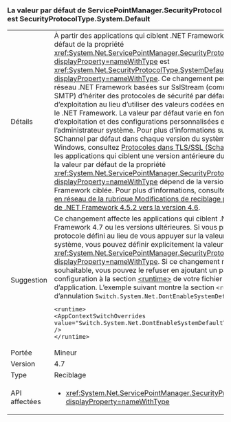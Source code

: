 ### <a name="default-value-of-servicepointmanagersecurityprotocol-is-securityprotocoltypesystemdefault"></a>La valeur par défaut de ServicePointManager.SecurityProtocol est SecurityProtocolType.System.Default

|   |   |
|---|---|
|Détails|À partir des applications qui ciblent .NET Framework 4.7, la valeur par défaut de la propriété <xref:System.Net.ServicePointManager.SecurityProtocol?displayProperty=nameWithType> est <xref:System.Net.SecurityProtocolType.SystemDefault?displayProperty=nameWithType>. Ce changement permet aux API de réseau .NET Framework basées sur SslStream (comme FTP, HTTPS et SMTP) d’hériter des protocoles de sécurité par défaut du système d’exploitation au lieu d’utiliser des valeurs codées en dur définies par le .NET Framework. La valeur par défaut varie en fonction du système d’exploitation et des configurations personnalisées effectuées par l’administrateur système. Pour plus d’informations sur le protocole SChannel par défaut dans chaque version du système d’exploitation Windows, consultez [Protocoles dans TLS/SSL (Schannel SSP)](https://msdn.microsoft.com/library/windows/desktop/mt808159.aspx). Pour les applications qui ciblent une version antérieure du .NET Framework, la valeur par défaut de la propriété <xref:System.Net.ServicePointManager.SecurityProtocol?displayProperty=nameWithType> dépend de la version du .NET Framework ciblée. Pour plus d’informations, consultez la [section Mise en réseau de la rubrique Modifications de reciblage pour la migration de .NET Framework 4.5.2 vers la version 4.6](~/docs/framework/migration-guide/retargeting/4.5.2-4.6.md#networking).|
|Suggestion|Ce changement affecte les applications qui ciblent .NET Framework 4.7 ou les versions ultérieures. Si vous préférez utiliser un protocole défini au lieu de vous appuyer sur la valeur par défaut du système, vous pouvez définir explicitement la valeur de la propriété <xref:System.Net.ServicePointManager.SecurityProtocol?displayProperty=nameWithType>. Si ce changement n’est pas souhaitable, vous pouvez le refuser en ajoutant un paramètre de configuration à la section [\<runtime>](~/docs/framework/configure-apps/file-schema/runtime/runtime-element.md) de votre fichier de configuration d’application. L’exemple suivant montre la section <code>&lt;runtime&gt;</code> et l’option d’annulation <code>Switch.System.Net.DontEnableSystemDefaultTlsVersions</code> :<pre><code class="language-xml">&lt;runtime&gt;&#13;&#10;&lt;AppContextSwitchOverrides value=&quot;Switch.System.Net.DontEnableSystemDefaultTlsVersions=true&quot; /&gt;&#13;&#10;&lt;/runtime&gt;&#13;&#10;</code></pre>|
|Portée|Mineur|
|Version|4.7|
|Type|Reciblage|
|API affectées|<ul><li><xref:System.Net.ServicePointManager.SecurityProtocol?displayProperty=nameWithType></li></ul>|

